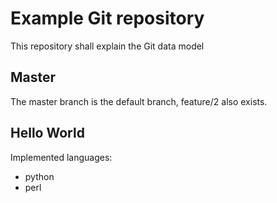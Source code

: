 Example Git repository
======================

This repository shall explain the Git data model

Master
------

The master branch is the default branch, feature/2 also exists.

Hello World
-----------
Implemented languages:
 * python
 * perl
